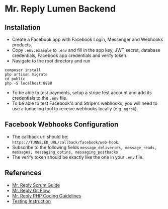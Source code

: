 # Mr. Reply Lumen Backend

## Installation
- Create a Facebook app with Facebook Login, Messenger and Webhooks products.
- Copy `.env.example` to `.env` and fill in the app key, JWT secret, database credentials, Facebook app credentials and verify token.
- Navigate to the root directory and run
```
composer install
php artisan migrate
cd public
php -S localhost:8888
```
- To be able to test payments, setup a stripe test account and add its credentials to the ```.env``` file.
- To be able to test Facebook's and Stripe's webhooks, you will need to use a tunneling tool to receive webhooks locally (e.g. `ngrok`).

## Facebook Webhooks Configuration
- The callback url should be: `https://TUNNELED_URL/callback/facebook/web-hook`.
- Subscribe to the following fields `message_deliveries, message_reads, messages, messaging_optins, messaging_postbacks`
- The verify token should be exactly like the one in your `.env` file.

## References
* [Mr. Reply Scrum Guide](https://gist.github.com/netcode/917291503a8265eb9c7143db823dcb75)
* [Mr. Reply Git Flow](https://gist.github.com/netcode/b9ecd59b832a344b7f6345cec9678d0c)
* [Mr. Reply PHP Coding Guidelines](https://gist.github.com/netcode/60bfa0f77ec95115556911dd8f10cdfd)
* [Testing Instruction](https://gist.github.com/elghobaty/1e1be1baa13d7273c0c313a00ba039aa)